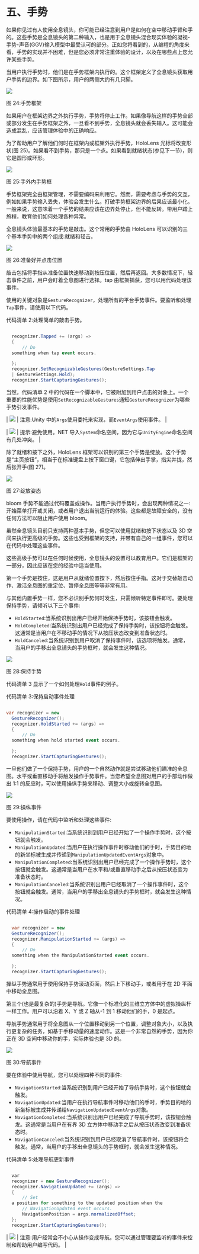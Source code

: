 # 五、手势

如果你见过有人使用全息镜头，你可能已经注意到用户是如何在空中移动手臂和手的。这些手势是全息镜头的第二种输入，也是用于全息镜头混合现实体验的凝视-手势-声音(GGV)输入模型中最受认可的部分。正如您将看到的，从编程的角度来看，手势的实现并不困难，但是您必须非常注重体验的设计，以及在哪些点上您允许某些手势。

当用户执行手势时，他们是在手势框架内执行的。这个框架定义了全息镜头获取用户手势的边界。如下图所示，用户的两侧大约有几只脚。

![](img/image029.png)

图 24:手势框架

如果用户在框架边界之外执行手势，手势将停止工作。如果像导航这样的手势全部或部分发生在手势框架之外，一旦看不到手势，全息镜头就会丢失输入。这可能会造成混乱，应该管理体验中的正确响应。

为了帮助用户了解他们何时在框架内或框架外执行手势，HoloLens 光标将改变形状(图 25)。如果看不到手势，那只是一个点。如果看到就绪状态(参见下一节)，则它是圆形或环形。

![](img/image030.png)

图 25:手外内手势框

手势框架完全由框架管理，不需要编码来利用它。然而，需要考虑与手势的交互，例如如果手势输入丢失，体验会发生什么。打破手势框架边界的后果应该最小化。一般来说，这意味着一个手势的结果应该在边界处停止，但不能反转。带用户踏上旅程，教育他们如何处理各种异常。

全息镜头体验最基本的手势是敲击。这个常用的手势由 HoloLens 可以识别的三个基本手势中的两个组成:就绪和轻击。

![](img/image031.png)

图 26:准备好并点击位置

敲击包括将手指从准备位置快速移动到按压位置，然后再返回。大多数情况下，轻击事件之前，用户会盯着全息图进行选择。tap 由框架捕获，您可以用代码处理该事件。

使用的关键对象是`GestureRecognizer`，处理所有的平台手势事件。要监听和处理`Tap`事件，请使用以下代码。

代码清单 2:处理简单的敲击手势。

```cs

  recognizer.Tapped += (args) =>
  {
      // Do
  something when tap event occurs.

  };
  recognizer.SetRecognizableGestures(GestureSettings.Tap
  | GestureSettings.Hold);
  recognizer.StartCapturingGestures();

```

当然，代码清单 2 中的代码在一个脚本中，它被附加到用户点击的对象上。一个重要的性能优势是使用`SetRecognizableGestures`通知`GestureRecognizer`为哪些手势引发事件。

| ![](img/note.png) | 注意:Unity 中的`Args`使用委托来实现，而`EventArgs`使用事件。 |

| ![](img/tip.png) | 提示:避免使用。NET 导入`System`命名空间，因为它与`UnityEngine`命名空间有几处冲突。 |

除了就绪和按下之外，HoloLens 框架可以识别的第三个手势是绽放。这个手势是“主页按钮”，相当于在标准键盘上按下窗口键，它包括伸出手掌，指尖并拢，然后张开手(图 27)。

![](img/image033.png)

图 27:绽放姿态

bloom 手势不能通过代码覆盖或操作。当用户执行手势时，会出现两种情况之一:开始菜单打开或关闭，或者用户退出当前运行的体验。这些都是故障安全的，没有任何方法可以阻止用户使用 bloom。

虽然全息镜头目前只支持两种基本手势，但您可以使用就绪和按下状态以及 3D 空间来执行更高级的手势。这些也受到框架的支持，并带有自己的一组事件，您可以在代码中处理这些事件。

这些高级手势可以在任何时候使用，全息镜头的设置可以教育用户。它们是框架的一部分，因此应该在您的经验中适当使用。

第一个手势是按住，这是用户从就绪位置按下，然后按住手指。这对于交替敲击动作、激活全息图的重定位、暂停全息图等等非常有用。

与其他内置手势一样，您不必识别手势何时发生，只需倾听特定事件即可。要处理保持手势，请倾听以下三个事件:

*   `HoldStarted`:当系统识别出用户已经开始保持手势时，该按钮会触发。
*   `HoldCompleted`:当系统识别出用户已经完成了保持手势时，该按钮将会触发。这通常是当用户在不移动手的情况下从按压状态改变到准备状态时。
*   `HoldCanceled`:当系统识别到用户取消了保持事件时，该选项将触发。通常，当用户的手移出全息镜头的手势框时，就会发生这种情况。

![](img/image034.png)

图 28:保持手势

代码清单 3 显示了一个如何处理`Hold`事件的例子。

代码清单 3:保持启动事件处理

```cs

var recognizer = new
  GestureRecognizer();
  recognizer.HoldStarted += (args) =>
  {
      // Do
  something when hold started event occurs.

  };
  recognizer.StartCapturingGestures();

```

一旦他们做了一个保持手势，用户的一个自然动作就是尝试移动他们瞄准的全息图。水平或垂直移动手将触发操作手势事件。当您希望全息图对用户的手部动作做出 1:1 的反应时，可以使用操纵手势来移动、调整大小或旋转全息图。

![](img/image035.png)

图 29:操纵事件

要使用操作，请在代码中监听和处理这些事件:

*   `ManipulationStarted`:当系统识别到用户已经开始了一个操作手势时，这个按钮就会触发。
*   `ManipulationUpdated`:当用户在执行操作事件时移动他们的手时，手势目的地的新坐标被生成并传递到`ManipulationUpdatedEventArgs`对象中。
*   `ManipulationCompleted`:当系统识别出用户已经完成了一个操作手势时，这个按钮就会触发。这通常是当用户在水平和/或垂直移动手之后从按压状态变为准备状态时。
*   `ManipulationCanceled`:当系统识别出用户已经取消了一个操作事件时，这个按钮就会触发。通常，当用户的手移出全息镜头的手势框时，就会发生这种情况。

代码清单 4:操作启动的事件处理

```cs

  var recognizer = new
  GestureRecognizer();
  recognizer.ManipulationStarted += (args) =>
  {
      // Do
  something when the ManipulationStarted event occurs.

  };
  recognizer.StartCapturingGestures();

```

操纵手势通常用于使用保持手势滚动页面，然后上下移动手，或者用于在 2D 平面中移动全息图。

第三个(也是最复杂的)手势是导航。它像一个标准化的三维立方体中的虚拟操纵杆一样工作。用户可以沿着 X、Y 或 Z 轴从-1 到 1 移动他们的手，0 是起点。

导航手势通常用于将全息图从一个位置移动到另一个位置，调整对象大小，以及执行更复杂的任务，如基于手移动量的速度动作。这是一个非常自然的手势，因为你正在 3D 空间中移动你的手，实际体验也是 3D 的。

![](img/image036.png)

图 30:导航事件

要在体验中使用导航，您可以处理四种不同的事件:

*   `NavigationStarted`:当系统识别到用户已经开始了导航手势时，这个按钮就会触发。
*   `NavigationUpdated`:当用户在执行导航事件时移动他们的手时，手势目的地的新坐标被生成并传递给`NavigationUpdatedEventArgs`对象。
*   `NavigationCompleted`:当系统识别出用户已经完成了导航手势时，该按钮会触发。这通常是当用户在有界 3D 立方体中移动手之后从按压状态改变到准备状态时。
*   `NavigationCanceled`:当系统识别到用户已经取消了导航事件时，该按钮将会触发。通常，当用户的手移出全息镜头的手势框时，就会发生这种情况。

代码清单 5:处理导航更新事件

```cs

  var
  recognizer = new GestureRecognizer();
  recognizer.NavigationUpdated += (args) =>
  {
      // Set
  a position for something to the updated position when the
      // NavigationUpdated event occurs.
      NavigationPosition = args.normalizedOffset;
  };
  recognizer.StartCapturingGestures();

```

| ![](img/note.png) | 注意:用户经常会不小心从操作变成导航。您可以通过管理要监听的事件来控制和帮助用户编写代码。 |